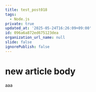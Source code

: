 ```yaml
---
title: test_post018
tags:
  - Node.js
private: true
updated_at: '2025-05-24T16:26:09+09:00'
id: 096a6a872ed675123dea
organization_url_name: null
slide: false
ignorePublish: false
---
```

# new article body
aaa
